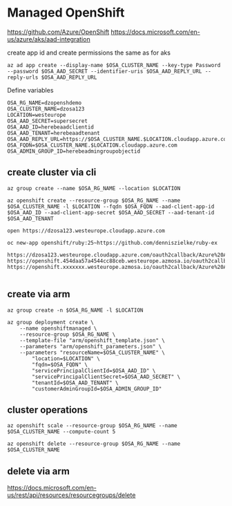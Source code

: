 # Managed OpenShift
https://github.com/Azure/OpenShift
https://docs.microsoft.com/en-us/azure/aks/aad-integration

create app id and create permissions the same as for aks
```
az ad app create --display-name $OSA_CLUSTER_NAME --key-type Password --password $OSA_AAD_SECRET --identifier-uris $OSA_AAD_REPLY_URL --reply-urls $OSA_AAD_REPLY_URL
```

Define variables
```
OSA_RG_NAME=dzopenshdemo
OSA_CLUSTER_NAME=dzosa123
LOCATION=westeurope
OSA_AAD_SECRET=supersecret
OSA_AAD_ID=herebeaadclientid
OSA_AAD_TENANT=herebeaadtenant
OSA_AAD_REPLY_URL=https://$OSA_CLUSTER_NAME.$LOCATION.cloudapp.azure.com/oauth2callback/Azure%20AD
OSA_FQDN=$OSA_CLUSTER_NAME.$LOCATION.cloudapp.azure.com
OSA_ADMIN_GROUP_ID=herebeadmingroupobjectid
```

## create cluster via cli
```
az group create --name $OSA_RG_NAME --location $LOCATION

az openshift create --resource-group $OSA_RG_NAME --name $OSA_CLUSTER_NAME -l $LOCATION --fqdn $OSA_FQDN --aad-client-app-id $OSA_AAD_ID --aad-client-app-secret $OSA_AAD_SECRET --aad-tenant-id $OSA_AAD_TENANT

open https://dzosa123.westeurope.cloudapp.azure.com

oc new-app openshift/ruby:25~https://github.com/denniszielke/ruby-ex 

https://dzosa123.westeurope.cloudapp.azure.com/oauth2callback/Azure%20AD
https://openshift.454daa57a4544cc88ceb.westeurope.azmosa.io/oauth2callback/Azure%20AD
https://openshift.xxxxxxx.westeurope.azmosa.io/oauth2callback/Azure%20AD


```

## create via arm
```
az group create -n $OSA_RG_NAME -l $LOCATION

az group deployment create \
    --name openshiftmanaged \
    --resource-group $OSA_RG_NAME \
    --template-file "arm/openshift_template.json" \
    --parameters "arm/openshift_parameters.json" \
    --parameters "resourceName=$OSA_CLUSTER_NAME" \
        "location=$LOCATION" \
        "fqdn=$OSA_FQDN" \
        "servicePrincipalClientId=$OSA_AAD_ID" \
        "servicePrincipalClientSecret=$OSA_AAD_SECRET" \
        "tenantId=$OSA_AAD_TENANT" \
        "customerAdminGroupId=$OSA_ADMIN_GROUP_ID"
```


## cluster operations
```
az openshift scale --resource-group $OSA_RG_NAME --name $OSA_CLUSTER_NAME --compute-count 5

az openshift delete --resource-group $OSA_RG_NAME --name $OSA_CLUSTER_NAME 
```

## delete via arm

https://docs.microsoft.com/en-us/rest/api/resources/resourcegroups/delete